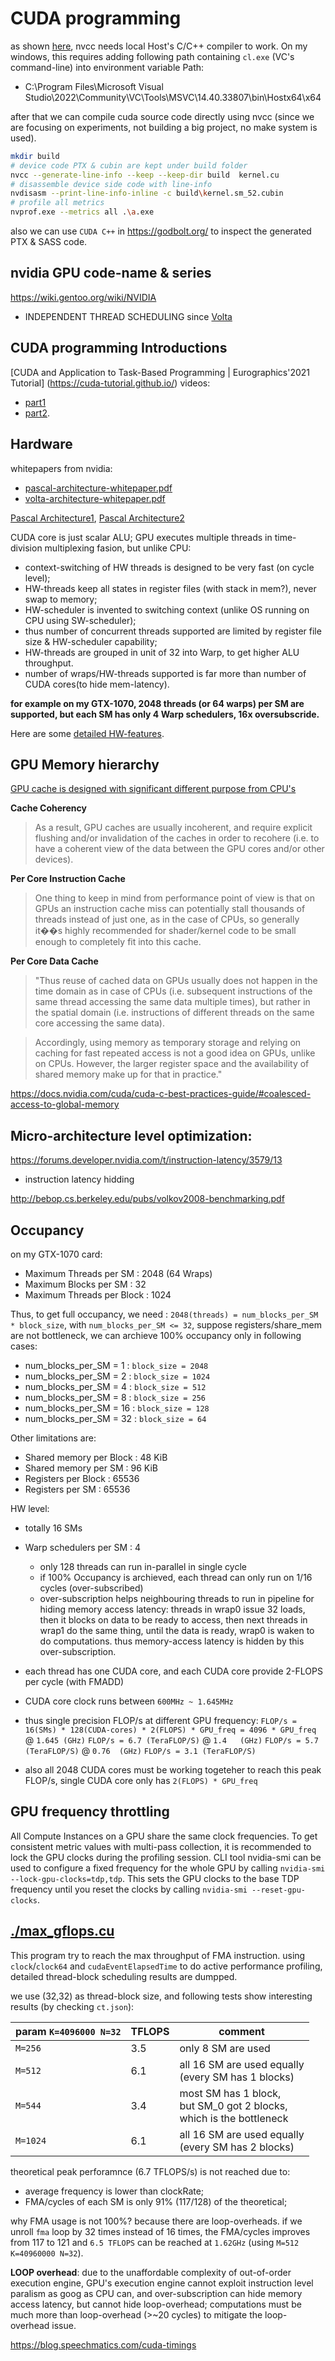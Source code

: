 # CUDA programming

as shown [here](https://docs.nvidia.com/cuda/cuda-compiler-driver-nvcc/index.html#the-cuda-compilation-trajectory), nvcc needs local Host's C/C++ compiler to work.
On my windows, this requires adding following path containing `cl.exe` (VC's command-line) into environment variable Path:

 - C:\Program Files\Microsoft Visual Studio\2022\Community\VC\Tools\MSVC\14.40.33807\bin\Hostx64\x64

after that we can compile cuda source code directly using nvcc (since we are focusing on experiments, not building a big project, no make system is used).

```bash
mkdir build
# device code PTX & cubin are kept under build folder
nvcc --generate-line-info --keep --keep-dir build  kernel.cu
# disassemble device side code with line-info
nvdisasm --print-line-info-inline -c build\kernel.sm_52.cubin
# profile all metrics
nvprof.exe --metrics all .\a.exe
```
also we can use `CUDA C++` in https://godbolt.org/ to inspect the generated PTX & SASS code.

## nvidia GPU code-name & series
https://wiki.gentoo.org/wiki/NVIDIA
 - INDEPENDENT THREAD SCHEDULING since [Volta](https://images.nvidia.cn/content/volta-architecture/pdf/volta-architecture-whitepaper.pdf)

## CUDA programming Introductions
[CUDA and Application to Task-Based Programming | Eurographics'2021 Tutorial]
(https://cuda-tutorial.github.io/) videos:
 - [part1](https://www.youtube.com/watch?v=6kT7vVHCZIc)
 - [part2](https://www.youtube.com/watch?v=mrDWmnXC5Ck).

## Hardware
whitepapers from nvidia:
 - [pascal-architecture-whitepaper.pdf](https://images.nvidia.cn/content/pdf/tesla/whitepaper/pascal-architecture-whitepaper.pdf)
 - [volta-architecture-whitepaper.pdf](https://images.nvidia.cn/content/volta-architecture/pdf/volta-architecture-whitepaper.pdf)

[Pascal Architecture1](https://www.anandtech.com/show/10325/the-nvidia-geforce-gtx-1080-and-1070-founders-edition-review/4), 
[Pascal Architecture2](https://www.anandtech.com/show/11172/nvidia-unveils-geforce-gtx-1080-ti-next-week-699)

CUDA core is just scalar ALU; GPU executes multiple threads in time-division multiplexing fasion, but unlike CPU:
 - context-switching of HW threads is designed to be very fast (on cycle level);
 - HW-threads keep all states in register files (with stack in mem?), never swap to memory;
 - HW-scheduler is invented to switching context (unlike OS running on CPU using SW-scheduler);
 - thus number of concurrent threads supported are limited by register file size & HW-scheduler capability;
 - HW-threads are grouped in unit of 32 into Warp, to get higher ALU throughput.
 - number of wraps/HW-threads supported is far more than number of CUDA cores(to hide mem-latency).
 
 **for example on my GTX-1070, 2048 threads (or 64 warps) per SM are supported,
 but each SM has only 4 Warp schedulers, 16x oversubscride.**

Here are some [detailed HW-features](https://docs.nvidia.com/cuda/cuda-c-programming-guide/index.html#features-and-technical-specifications).

## GPU Memory hierarchy
[GPU cache is designed with significant different purpose from CPU's](https://www.rastergrid.com/blog/gpu-tech/2021/01/understanding-gpu-caches/)

**Cache Coherency**
> As a result, GPU caches are usually incoherent, and require explicit flushing
> and/or invalidation of the caches in order to recohere (i.e. to have a coherent
> view of the data between the GPU cores and/or other devices).

**Per Core Instruction Cache**
> One thing to keep in mind from performance point of view is that
> on GPUs an instruction cache miss can potentially stall thousands
> of threads instead of just one, as in the case of CPUs, so generally it��s highly recommended
> for shader/kernel code to be small enough to completely fit into this cache.

**Per Core Data Cache**
> "Thus reuse of cached data on GPUs usually does not happen in the time domain
>  as in case of CPUs (i.e. subsequent instructions of the same thread accessing
>  the same data multiple times), but rather in the spatial domain (i.e. instructions
>  of different threads on the same core accessing the same data).

> Accordingly, using memory as temporary storage and relying on caching for fast
> repeated access is not a good idea on GPUs, unlike on CPUs. However, the larger
> register space and the availability of shared memory make up for that in practice."

https://docs.nvidia.com/cuda/cuda-c-best-practices-guide/#coalesced-access-to-global-memory

## Micro-architecture level optimization:

https://forums.developer.nvidia.com/t/instruction-latency/3579/13
 - instruction latency hidding

http://bebop.cs.berkeley.edu/pubs/volkov2008-benchmarking.pdf

## Occupancy

on my GTX-1070 card:
 - Maximum Threads per SM    : 2048 (64 Wraps)
 - Maximum Blocks per SM     : 32
 - Maximum Threads per Block : 1024

Thus, to get full occupancy, we need : `2048(threads) = num_blocks_per_SM * block_size`, with `num_blocks_per_SM <= 32`, suppose registers/share_mem are not bottleneck, we can archieve 100% occupancy only in following cases:
 - num_blocks_per_SM = 1  : `block_size = 2048`
 - num_blocks_per_SM = 2  : `block_size = 1024`
 - num_blocks_per_SM = 4  : `block_size = 512`
 - num_blocks_per_SM = 8  : `block_size = 256`
 - num_blocks_per_SM = 16 : `block_size = 128`
 - num_blocks_per_SM = 32 : `block_size = 64`

Other limitations are:
 - Shared memory per Block    : 48 KiB
 - Shared memory per SM       : 96 KiB
 - Registers per Block        : 65536
 - Registers per SM           : 65536

HW level:
 - totally 16 SMs
 - Warp schedulers per SM    : 4 
    - only 128 threads can run in-parallel in single cycle
    - if 100% Occupancy is archieved, each thread can only run on 1/16 cycles (over-subscribed)
    - over-subscription helps neighbouring threads to run in pipeline for hiding memory access latency:
      threads in wrap0 issue 32 loads, then it blocks on data to be ready to access, then
      next threads in wrap1 do the same thing, until the data is ready, wrap0 is waken to
      do computations. thus memory-access latency is hidden by this over-subscription.

 - each thread has one CUDA core, and each CUDA core provide 2-FLOPS per cycle (with FMADD)
 - CUDA core clock runs between `600MHz ~ 1.645MHz`
 - thus single precision FLOP/s at different GPU frequency:
  `FLOP/s = 16(SMs) * 128(CUDA-cores) * 2(FLOPS) * GPU_freq = 4096 * GPU_freq`
   @ `1.645 (GHz)` `FLOP/s = 6.7 (TeraFLOP/S)`
   @ `1.4   (GHz)` `FLOP/s = 5.7 (TeraFLOP/S)`
   @ `0.76  (GHz)` `FLOP/s = 3.1 (TeraFLOP/S)`
 - also all 2048 CUDA cores must be working togeteher to reach this peak FLOP/s,
   single CUDA core only has `2(FLOPS) * GPU_freq` 

## GPU frequency throttling

All Compute Instances on a GPU share the same clock frequencies. To get consistent metric values with multi-pass collection, it is recommended to lock the GPU clocks during the profiling session. CLI tool nvidia-smi can be used to configure a fixed frequency for the whole GPU by calling `nvidia-smi --lock-gpu-clocks=tdp,tdp`. This sets the GPU clocks to the base TDP frequency until you reset the clocks by calling `nvidia-smi --reset-gpu-clocks`.


## [./max_gflops.cu](./max_gflops.cu)

This program try to reach the max throughput of FMA instruction. using `clock`/`clock64` and `cudaEventElapsedTime` to do active performance profiling, detailed thread-block scheduling results are dumpped.

we use (32,32) as thread-block size, and following tests show interesting results (by checking `ct.json`):

| param `K=4096000 N=32`  | TFLOPS | comment |
| ----------------------- | ------ | ------- |
| `M=256`  |   3.5  | only 8 SM are used |
| `M=512`  |   6.1  | all 16 SM are used equally <br> (every SM has 1 blocks) |
| `M=544`  |   3.4  | most SM has 1 block,<br> but SM_0 got 2 blocks, <br>which is the bottleneck |
| `M=1024` |   6.1  | all 16 SM are used equally <br> (every SM has 2 blocks) |

theoretical peak perforamnce (6.7 TFLOPS/s) is not reached due to:
 - average frequency is lower than clockRate;
 - FMA/cycles of each SM is only 91% (117/128) of the theoretical;

why FMA usage is not 100%? because there are loop-overheads. if we unroll `fma` loop by 32 times instead of 16 times, the FMA/cycles improves from 117 to 121 and `6.5 TFLOPS` can be reached at `1.62GHz` (using `M=512 K=40960000 N=32`).

**LOOP overhead**: due to the unaffordable complexity of out-of-order execution engine, GPU's execution engine cannot exploit instruction level paralism as goog as CPU can, and over-subscription can hide memory access latency, but cannot hide loop-overhead; computations must be much more than loop-overhead (>~20 cycles) to mitigate the loop-overhead issue.

https://blog.speechmatics.com/cuda-timings

